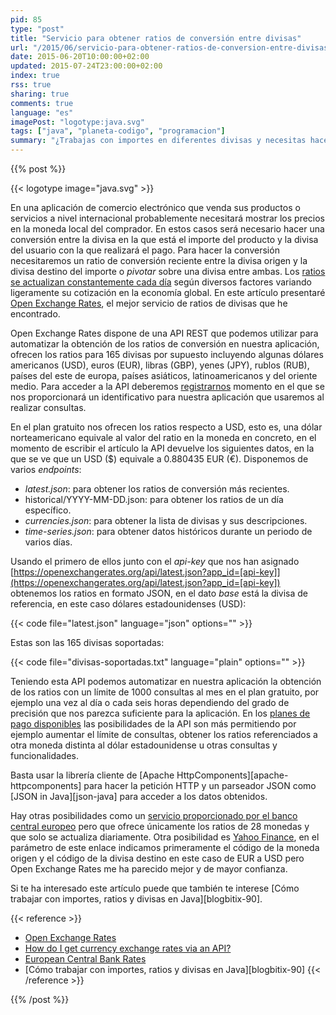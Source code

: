 ```yaml
---
pid: 85
type: "post"
title: "Servicio para obtener ratios de conversión entre divisas"
url: "/2015/06/servicio-para-obtener-ratios-de-conversion-entre-divisas/"
date: 2015-06-20T10:00:00+02:00
updated: 2015-07-24T23:00:00+02:00
index: true
rss: true
sharing: true
comments: true
language: "es"
imagePost: "logotype:java.svg"
tags: ["java", "planeta-codigo", "programacion"]
summary: "¿Trabajas con importes en diferentes divisas y necesitas hacer conversiones entre ellas? Si es el caso necesitas obtener los ratios de conversión entre divisas de alguna fuente de forma regular y de forma automatizada ya que se varían constantemente (en minutos) según diversos factores. Hay diferentes fuentes para obtenerlos y empresas que ofrecen las cotizaciones como producto, en este artículo comentaré una con suficiente detalle como para integrarla en cualquier aplicación."
---
```


{{% post %}}

{{< logotype image="java.svg" >}}

En una aplicación de comercio electrónico que venda sus productos o servicios a nivel internacional probablemente necesitará mostrar los precios en la moneda local del comprador. En estos casos será necesario hacer una conversión entre la divisa en la que está el importe del producto y la divisa del usuario con la que realizará el pago. Para hacer la conversión necesitaremos un ratio de conversión reciente entre la divisa origen y la divisa destino del importe o _pivotar_ sobre una divisa entre ambas. Los [ratios se actualizan constantemente cada día](http://www.investopedia.com/ask/answers/08/how-often-to-exchange-rates-fluctuate.asp) según diversos factores variando ligeramente su cotización en la economía global. En este artículo presentaré [Open Exchange Rates](https://openexchangerates.org), el mejor servicio de ratios de divisas que he encontrado.

Open Exchange Rates dispone de una API REST que podemos utilizar para automatizar la obtención de los ratios de conversión en nuestra aplicación, ofrecen los ratios para 165 divisas por supuesto incluyendo algunas dólares americanos (USD), euros (EUR), libras (GBP), yenes (JPY), rublos (RUB), países del este de europa, países asiáticos, latinoamericanos y del oriente medio. Para acceder a la API deberemos [registrarnos](https://openexchangerates.org/signup) momento en el que se nos proporcionará un identificativo para nuestra aplicación que usaremos al realizar consultas.

En el plan gratuito nos ofrecen los ratios respecto a USD, esto es, una dólar norteamericano equivale al valor del ratio en la moneda en concreto, en el momento de escribir el artículo la API devuelve los siguientes datos, en la que se ve que un USD ($) equivale a 0.880435 EUR (€). Disponemos de varios _endpoints_:

* _latest.json_: para obtener los ratios de conversión más recientes.
* historical/YYYY-MM-DD.json: para obtener los ratios de un día específico.
* _currencies.json_: para obtener la lista de divisas y sus descripciones.
* _time-series.json_: para obtener datos históricos durante un periodo de varios días.

Usando el primero de ellos junto con el _api-key_ que nos han asignado [https://openexchangerates.org/api/latest.json?app_id=[api-key]](https://openexchangerates.org/api/latest.json?app_id=[api-key]) obtenemos los ratios en formato JSON, en el dato _base_ está la divisa de referencia, en este caso dólares estadounidenses (USD):

{{< code file="latest.json" language="json" options="" >}}

Estas son las 165 divisas soportadas:

{{< code file="divisas-soportadas.txt" language="plain" options="" >}}

Teniendo esta API podemos automatizar en nuestra aplicación la obtención de los ratios con un límite de 1000 consultas al mes en el plan gratuito, por ejemplo una vez al día o cada seis horas dependiendo del grado de precisión que nos parezca suficiente para la aplicación. En los [planes de pago disponibles](https://openexchangerates.org/signup) las posibilidades de la API son más permitiendo por ejemplo aumentar el límite de consultas, obtener los ratios referenciados a otra moneda distinta al dólar estadounidense u otras consultas y funcionalidades.

Basta usar la librería cliente de [Apache HttpComponents][apache-httpcomponents] para hacer la petición HTTP y un parseador JSON como [JSON in Java][json-java] para acceder a los datos obtenidos.

Hay otras posibilidades como un [servicio proporcionado por el banco central europeo](http://www.ecb.europa.eu/stats/eurofxref/eurofxref-daily.xml) pero que ofrece únicamente los ratios de 28 monedas y que solo se actualiza diariamente. Otra posibilidad es [Yahoo Finance](http://finance.yahoo.com/d/quotes.csv?s=EURUSD=X&f=l1), en el parámetro de este enlace indicamos primeramente el código de la moneda origen y el código de la divisa destino en este caso de EUR a USD pero Open Exchange Rates me ha parecido mejor y de mayor confianza.

Si te ha interesado este artículo puede que también te interese [Cómo trabajar con importes, ratios y divisas en Java][blogbitix-90].

{{< reference >}}
* [Open Exchange Rates](https://openexchangerates.org)
* [How do I get currency exchange rates via an API?](https://stackoverflow.com/questions/3139879/how-do-i-get-currency-exchange-rates-via-an-api-such-as-google-finance)
* [European Central Bank Rates](http://www.ecb.europa.eu/stats/eurofxref/eurofxref-daily.xml)
* [Cómo trabajar con importes, ratios y divisas en Java][blogbitix-90]
{{< /reference >}}

{{% /post %}}
